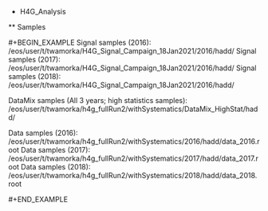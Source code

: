 * H4G_Analysis

** Samples

#+BEGIN_EXAMPLE
Signal samples (2016): /eos/user/t/twamorka/H4G_Signal_Campaign_18Jan2021/2016/hadd/
Signal samples (2017): /eos/user/t/twamorka/H4G_Signal_Campaign_18Jan2021/2016/hadd/
Signal samples (2018): /eos/user/t/twamorka/H4G_Signal_Campaign_18Jan2021/2016/hadd/

DataMix samples (All 3 years; high statistics samples):  /eos/user/t/twamorka/h4g_fullRun2/withSystematics/DataMix_HighStat/hadd/

Data samples (2016): /eos/user/t/twamorka/h4g_fullRun2/withSystematics/2016/hadd/data_2016.root
Data samples (2017): /eos/user/t/twamorka/h4g_fullRun2/withSystematics/2017/hadd/data_2017.root
Data samples (2018): /eos/user/t/twamorka/h4g_fullRun2/withSystematics/2018/hadd/data_2018.root

#+END_EXAMPLE
